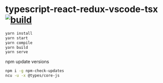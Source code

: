 # typescript-react-redux-vscode-tsx [![build](https://travis-ci.org/daggerok/react.svg?branch=typescript-react-redux-vscode-tsx)](https://travis-ci.org/daggerok/react)

```bash
yarn install
yarn start
yarn compile
yarn build
yarn serve
```

npm update versions

```bash
npm i -g npm-check-updates
ncu -u -x @types/core-js
```
